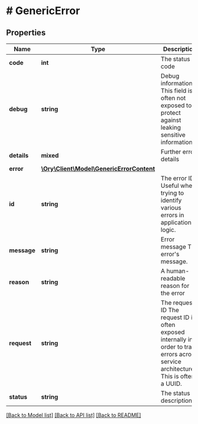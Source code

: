 # # GenericError

## Properties

Name | Type | Description | Notes
------------ | ------------- | ------------- | -------------
**code** | **int** | The status code | [optional]
**debug** | **string** | Debug information  This field is often not exposed to protect against leaking sensitive information. | [optional]
**details** | **mixed** | Further error details | [optional]
**error** | [**\Ory\Client\Model\GenericErrorContent**](GenericErrorContent.md) |  | [optional]
**id** | **string** | The error ID  Useful when trying to identify various errors in application logic. | [optional]
**message** | **string** | Error message  The error&#39;s message. |
**reason** | **string** | A human-readable reason for the error | [optional]
**request** | **string** | The request ID  The request ID is often exposed internally in order to trace errors across service architectures. This is often a UUID. | [optional]
**status** | **string** | The status description | [optional]

[[Back to Model list]](../../README.md#models) [[Back to API list]](../../README.md#endpoints) [[Back to README]](../../README.md)
